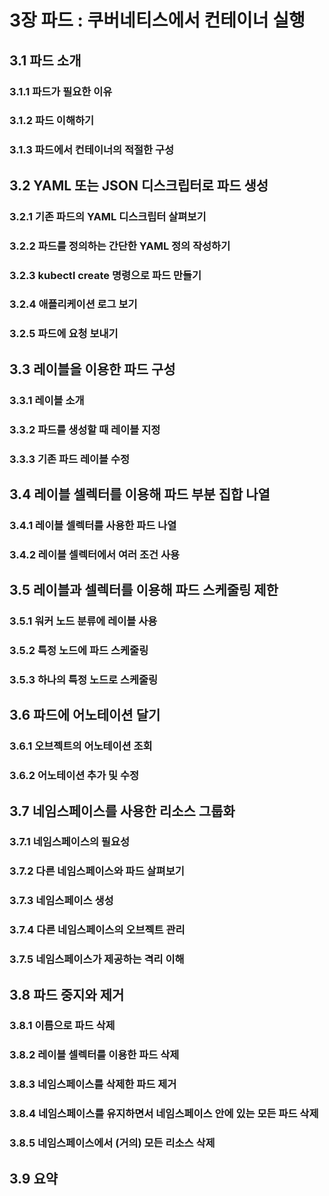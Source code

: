 # 3장 파드 : 쿠버네티스에서 컨테이너 실행

## 3.1 파드 소개

### 3.1.1 파드가 필요한 이유

### 3.1.2 파드 이해하기

### 3.1.3 파드에서 컨테이너의 적절한 구성

## 3.2 YAML 또는 JSON 디스크립터로 파드 생성

### 3.2.1 기존 파드의 YAML 디스크립터 살펴보기

### 3.2.2 파드를 정의하는 간단한 YAML 정의 작성하기

### 3.2.3 kubectl create 명령으로 파드 만들기

### 3.2.4 애플리케이션 로그 보기

### 3.2.5 파드에 요청 보내기

## 3.3 레이블을 이용한 파드 구성

### 3.3.1 레이블 소개

### 3.3.2 파드를 생성할 때 레이블 지정

### 3.3.3 기존 파드 레이블 수정

## 3.4 레이블 셀렉터를 이용해 파드 부분 집합 나열

### 3.4.1 레이블 셀렉터를 사용한 파드 나열

### 3.4.2 레이블 셀렉터에서 여러 조건 사용

## 3.5 레이블과 셀렉터를 이용해 파드 스케줄링 제한

### 3.5.1 워커 노드 분류에 레이블 사용

### 3.5.2 특정 노드에 파드 스케줄링

### 3.5.3 하나의 특정 노드로 스케줄링

## 3.6 파드에 어노테이션 달기

### 3.6.1 오브젝트의 어노테이션 조회

### 3.6.2 어노테이션 추가 및 수정

## 3.7 네임스페이스를 사용한 리소스 그룹화

### 3.7.1 네임스페이스의 필요성

### 3.7.2 다른 네임스페이스와 파드 살펴보기

### 3.7.3 네임스페이스 생성

### 3.7.4 다른 네임스페이스의 오브젝트 관리

### 3.7.5 네임스페이스가 제공하는 격리 이해

## 3.8 파드 중지와 제거

### 3.8.1 이름으로 파드 삭제

### 3.8.2 레이블 셀렉터를 이용한 파드 삭제

### 3.8.3 네임스페이스를 삭제한 파드 제거

### 3.8.4 네임스페이스를 유지하면서 네임스페이스 안에 있는 모든 파드 삭제

### 3.8.5 네임스페이스에서 (거의) 모든 리소스 삭제

## 3.9 요약